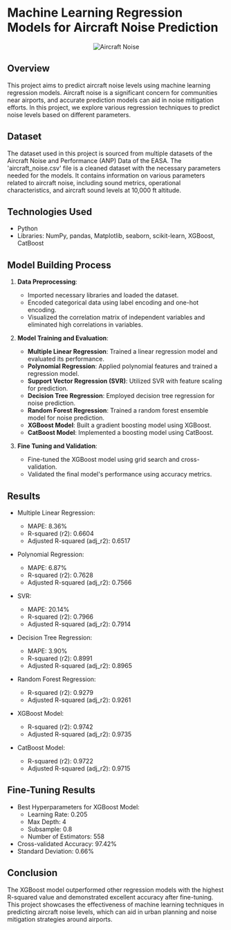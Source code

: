 # Machine Learning Regression Models for Aircraft Noise Prediction

<p align="center">
  <img src="https://images.unsplash.com/photo-1520437358207-323b43b50729?q=80&w=800&auto=format&fit=max&ixid=M3wxMjA3fDB8MHxwaG90by1wYWdlfHx8fGVufDB8fHx8fA%3D%3D" alt="Aircraft Noise">
</p>

## Overview
This project aims to predict aircraft noise levels using machine learning regression models. Aircraft noise is a significant concern for communities near airports, and accurate prediction models can aid in noise mitigation efforts. In this project, we explore various regression techniques to predict noise levels based on different parameters.

## Dataset
The dataset used in this project is sourced from multiple datasets of the Aircraft Noise and Performance (ANP) Data of the EASA. The 'aircraft_noise.csv' file is a cleaned dataset with the necessary parameters needed for the models. It contains information on various parameters related to aircraft noise, including sound metrics, operational characteristics, and aircraft sound levels at 10,000 ft altitude.

## Technologies Used
- Python
- Libraries: NumPy, pandas, Matplotlib, seaborn, scikit-learn, XGBoost, CatBoost

## Model Building Process
1. **Data Preprocessing**: 
    - Imported necessary libraries and loaded the dataset.
    - Encoded categorical data using label encoding and one-hot encoding.
    - Visualized the correlation matrix of independent variables and eliminated high correlations in variables.

2. **Model Training and Evaluation**:
    - **Multiple Linear Regression**: Trained a linear regression model and evaluated its performance.
    - **Polynomial Regression**: Applied polynomial features and trained a regression model.
    - **Support Vector Regression (SVR)**: Utilized SVR with feature scaling for prediction.
    - **Decision Tree Regression**: Employed decision tree regression for noise prediction.
    - **Random Forest Regression**: Trained a random forest ensemble model for noise prediction.
    - **XGBoost Model**: Built a gradient boosting model using XGBoost.
    - **CatBoost Model**: Implemented a boosting model using CatBoost.

3. **Fine Tuning and Validation**:
    - Fine-tuned the XGBoost model using grid search and cross-validation.
    - Validated the final model's performance using accuracy metrics.

## Results
- Multiple Linear Regression:
    - MAPE: 8.36%
    - R-squared (r2): 0.6604
    - Adjusted R-squared (adj_r2): 0.6517

- Polynomial Regression:
    - MAPE: 6.87%
    - R-squared (r2): 0.7628
    - Adjusted R-squared (adj_r2): 0.7566

- SVR:
    - MAPE: 20.14%
    - R-squared (r2): 0.7966
    - Adjusted R-squared (adj_r2): 0.7914

- Decision Tree Regression:
    - MAPE: 3.90%
    - R-squared (r2): 0.8991
    - Adjusted R-squared (adj_r2): 0.8965

- Random Forest Regression:
    - R-squared (r2): 0.9279
    - Adjusted R-squared (adj_r2): 0.9261

- XGBoost Model:
    - R-squared (r2): 0.9742
    - Adjusted R-squared (adj_r2): 0.9735

- CatBoost Model:
    - R-squared (r2): 0.9722
    - Adjusted R-squared (adj_r2): 0.9715

## Fine-Tuning Results
- Best Hyperparameters for XGBoost Model:
    - Learning Rate: 0.205
    - Max Depth: 4
    - Subsample: 0.8
    - Number of Estimators: 558
- Cross-validated Accuracy: 97.42%
- Standard Deviation: 0.66%

## Conclusion
The XGBoost model outperformed other regression models with the highest R-squared value and demonstrated excellent accuracy after fine-tuning. This project showcases the effectiveness of machine learning techniques in predicting aircraft noise levels, which can aid in urban planning and noise mitigation strategies around airports.
